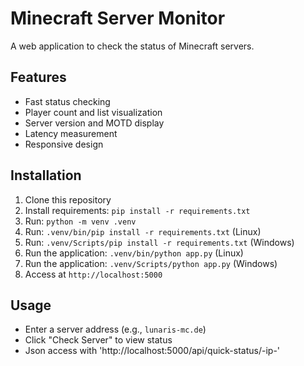 # Minecraft Server Monitor

A web application to check the status of Minecraft servers.

## Features
- Fast status checking
- Player count and list visualization
- Server version and MOTD display
- Latency measurement
- Responsive design

## Installation
1. Clone this repository
2. Install requirements: `pip install -r requirements.txt`
3. Run: `python -m venv .venv`
4. Run: `.venv/bin/pip install -r requirements.txt` (Linux)
4. Run: `.venv/Scripts/pip install -r requirements.txt` (Windows)
5. Run the application: `.venv/bin/python app.py` (Linux)
5. Run the application: `.venv/Scripts/python app.py` (Windows)
6. Access at `http://localhost:5000`

## Usage
- Enter a server address (e.g., `lunaris-mc.de`)
- Click "Check Server" to view status
- Json access with 'http://localhost:5000/api/quick-status/-ip-'